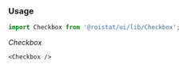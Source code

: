 ### Usage

```js
import Checkbox from '@roistat/ui/lib/Checkbox';
```

*Checkbox*

    <Checkbox />

